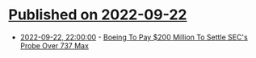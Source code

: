 # [Published on 2022-09-22](index.md)

* [2022-09-22, 22:00:00](https://news.slashdot.org/story/22/09/22/2150251/boeing-to-pay-200-million-to-settle-secs-probe-over-737-max?utm_source=rss1.0mainlinkanon&utm_medium=feed) - [Boeing To Pay $200 Million To Settle SEC's Probe Over 737 Max](https://news.slashdot.org/story/22/09/22/2150251/boeing-to-pay-200-million-to-settle-secs-probe-over-737-max?utm_source=rss1.0mainlinkanon&utm_medium=feed)
